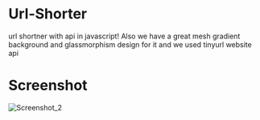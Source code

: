 # Url-Shorter
url shortner with api in javascript! Also we have a great mesh gradient background and glassmorphism design for it and we used tinyurl website api
# Screenshot
![Screenshot_2](https://github.com/Bxugur/Url-Shorter/assets/103511917/574d9fc5-811c-48bd-aca7-ee91e6c59a12)
